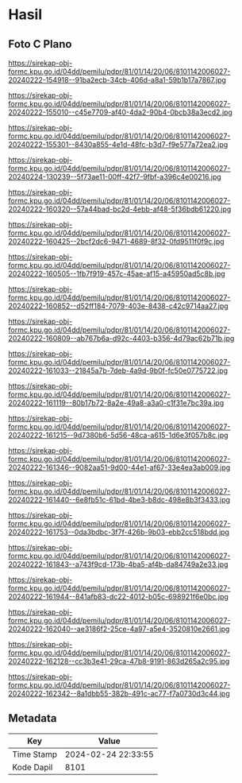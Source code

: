 # Hasil

## Foto C Plano

https://sirekap-obj-formc.kpu.go.id/04dd/pemilu/pdpr/81/01/14/20/06/8101142006027-20240222-154918--91ba2ecb-34cb-406d-a8a1-59b1b17a7867.jpg

https://sirekap-obj-formc.kpu.go.id/04dd/pemilu/pdpr/81/01/14/20/06/8101142006027-20240222-155010--c45e7709-af40-4da2-90b4-0bcb38a3ecd2.jpg

https://sirekap-obj-formc.kpu.go.id/04dd/pemilu/pdpr/81/01/14/20/06/8101142006027-20240222-155301--8430a855-4e1d-48fc-b3d7-f9e577a72ea2.jpg

https://sirekap-obj-formc.kpu.go.id/04dd/pemilu/pdpr/81/01/14/20/06/8101142006027-20240224-130239--5f73ae11-00ff-42f7-9fbf-a396c4e00216.jpg

https://sirekap-obj-formc.kpu.go.id/04dd/pemilu/pdpr/81/01/14/20/06/8101142006027-20240222-160320--57a44bad-bc2d-4ebb-af48-5f36bdb61220.jpg

https://sirekap-obj-formc.kpu.go.id/04dd/pemilu/pdpr/81/01/14/20/06/8101142006027-20240222-160425--2bcf2dc6-9471-4689-8f32-0fd9511f0f9c.jpg

https://sirekap-obj-formc.kpu.go.id/04dd/pemilu/pdpr/81/01/14/20/06/8101142006027-20240222-160505--1fb7f919-457c-45ae-af15-a45950ad5c8b.jpg

https://sirekap-obj-formc.kpu.go.id/04dd/pemilu/pdpr/81/01/14/20/06/8101142006027-20240222-160852--d52ff184-7079-403e-8438-c42c9714aa27.jpg

https://sirekap-obj-formc.kpu.go.id/04dd/pemilu/pdpr/81/01/14/20/06/8101142006027-20240222-160809--ab767b6a-d92c-4403-b356-4d79ac62b71b.jpg

https://sirekap-obj-formc.kpu.go.id/04dd/pemilu/pdpr/81/01/14/20/06/8101142006027-20240222-161033--21845a7b-7deb-4a9d-9b0f-fc50e0775722.jpg

https://sirekap-obj-formc.kpu.go.id/04dd/pemilu/pdpr/81/01/14/20/06/8101142006027-20240222-161119--80b17b72-8a2e-49a8-a3a0-c1f31e7bc39a.jpg

https://sirekap-obj-formc.kpu.go.id/04dd/pemilu/pdpr/81/01/14/20/06/8101142006027-20240222-161215--9d7380b6-5d56-48ca-a615-1d6e3f057b8c.jpg

https://sirekap-obj-formc.kpu.go.id/04dd/pemilu/pdpr/81/01/14/20/06/8101142006027-20240222-161346--9082aa51-9d00-44e1-af67-33e4ea3ab009.jpg

https://sirekap-obj-formc.kpu.go.id/04dd/pemilu/pdpr/81/01/14/20/06/8101142006027-20240222-161440--6e8fb51c-61bd-4be3-b8dc-498e8b3f3433.jpg

https://sirekap-obj-formc.kpu.go.id/04dd/pemilu/pdpr/81/01/14/20/06/8101142006027-20240222-161753--0da3bdbc-3f7f-426b-9b03-ebb2cc518bdd.jpg

https://sirekap-obj-formc.kpu.go.id/04dd/pemilu/pdpr/81/01/14/20/06/8101142006027-20240222-161843--a743f9cd-173b-4ba5-af4b-da84749a2e33.jpg

https://sirekap-obj-formc.kpu.go.id/04dd/pemilu/pdpr/81/01/14/20/06/8101142006027-20240222-161944--841afb83-dc22-4012-b05c-698921f6e0bc.jpg

https://sirekap-obj-formc.kpu.go.id/04dd/pemilu/pdpr/81/01/14/20/06/8101142006027-20240222-162040--ae3186f2-25ce-4a97-a5e4-3520810e2661.jpg

https://sirekap-obj-formc.kpu.go.id/04dd/pemilu/pdpr/81/01/14/20/06/8101142006027-20240222-162128--cc3b3e41-29ca-47b8-9191-863d265a2c95.jpg

https://sirekap-obj-formc.kpu.go.id/04dd/pemilu/pdpr/81/01/14/20/06/8101142006027-20240222-162342--8a1dbb55-382b-491c-ac77-f7a0730d3c44.jpg


## Metadata

| Key        | Value               |
| ---------- | ------------------- |
| Time Stamp | 2024-02-24 22:33:55 |
| Kode Dapil | 8101                |



